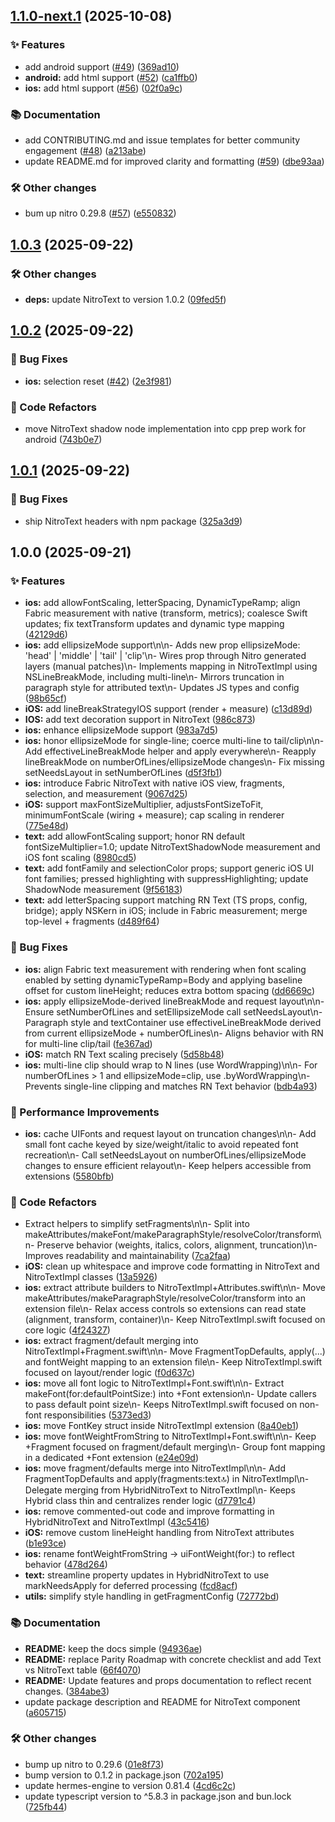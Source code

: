## [1.1.0-next.1](https://github.com/patrickkabwe/react-native-nitro-text/compare/v1.0.3...v1.1.0-next.1) (2025-10-08)

### ✨ Features

* add android support ([#49](https://github.com/patrickkabwe/react-native-nitro-text/issues/49)) ([369ad10](https://github.com/patrickkabwe/react-native-nitro-text/commit/369ad10ff299ba329ce275af78e7c5fb1b720607))
* **android:** add html support ([#52](https://github.com/patrickkabwe/react-native-nitro-text/issues/52)) ([ca1ffb0](https://github.com/patrickkabwe/react-native-nitro-text/commit/ca1ffb05a0e9c29a3c4a4acf1d45e30948b3850a))
* **ios:** add html support ([#56](https://github.com/patrickkabwe/react-native-nitro-text/issues/56)) ([02f0a9c](https://github.com/patrickkabwe/react-native-nitro-text/commit/02f0a9c4b0c4c3be63322d471b352c583ac63634))

### 📚 Documentation

* add CONTRIBUTING.md and issue templates for better community engagement ([#48](https://github.com/patrickkabwe/react-native-nitro-text/issues/48)) ([a213abe](https://github.com/patrickkabwe/react-native-nitro-text/commit/a213abe3ada2213f116475d4b72b4d4a0acbc797))
* update README.md for improved clarity and formatting ([#59](https://github.com/patrickkabwe/react-native-nitro-text/issues/59)) ([dbe93aa](https://github.com/patrickkabwe/react-native-nitro-text/commit/dbe93aa11ceaba73592eda7f74987d90f6e3075f))

### 🛠️ Other changes

* bum up nitro 0.29.8 ([#57](https://github.com/patrickkabwe/react-native-nitro-text/issues/57)) ([e550832](https://github.com/patrickkabwe/react-native-nitro-text/commit/e55083284ee14705bc959b8efc0fc14129bca33d))

## [1.0.3](https://github.com/patrickkabwe/react-native-nitro-text/compare/v1.0.2...v1.0.3) (2025-09-22)

### 🛠️ Other changes

* **deps:** update NitroText to version 1.0.2 ([09fed5f](https://github.com/patrickkabwe/react-native-nitro-text/commit/09fed5f6d3c9f20b0690b9947b3f53be933051b0))

## [1.0.2](https://github.com/patrickkabwe/react-native-nitro-text/compare/v1.0.1...v1.0.2) (2025-09-22)

### 🐛 Bug Fixes

* **ios:** selection reset ([#42](https://github.com/patrickkabwe/react-native-nitro-text/issues/42)) ([2e3f981](https://github.com/patrickkabwe/react-native-nitro-text/commit/2e3f9819d7ba9691d61934578401aa73f5b1cdbe))

### 🔄 Code Refactors

* move NitroText shadow node implementation into cpp prep work for android ([743b0e7](https://github.com/patrickkabwe/react-native-nitro-text/commit/743b0e722dae94849950a1161c0d4fb02c1c1c22))

## [1.0.1](https://github.com/patrickkabwe/react-native-nitro-text/compare/v1.0.0...v1.0.1) (2025-09-22)

### 🐛 Bug Fixes

* ship NitroText headers with npm package ([325a3d9](https://github.com/patrickkabwe/react-native-nitro-text/commit/325a3d917b25b56809a6bd5741af7849fb224345))

## 1.0.0 (2025-09-21)

### ✨ Features

* **ios:** add allowFontScaling, letterSpacing, DynamicTypeRamp; align Fabric measurement with native (transform, metrics); coalesce Swift updates; fix textTransform updates and dynamic type mapping ([42129d6](https://github.com/patrickkabwe/react-native-nitro-text/commit/42129d66307f9edb55069efa68afae4bde774db3))
* **ios:** add ellipsizeMode support\n\n- Adds new prop ellipsizeMode: 'head' | 'middle' | 'tail' | 'clip'\n- Wires prop through Nitro generated layers (manual patches)\n- Implements mapping in NitroTextImpl using NSLineBreakMode, including multi-line\n- Mirrors truncation in paragraph style for attributed text\n- Updates JS types and config ([98b65cf](https://github.com/patrickkabwe/react-native-nitro-text/commit/98b65cf3a0a61ec90e4afd6b787d8cd66735e0b6))
* **iOS:** add lineBreakStrategyIOS support (render + measure) ([c13d89d](https://github.com/patrickkabwe/react-native-nitro-text/commit/c13d89dbce85626f4cd65bff40a9bef3d6ea7e69))
* **IOS:** add text decoration support in NitroText ([986c873](https://github.com/patrickkabwe/react-native-nitro-text/commit/986c873e40dd21da9f2190c852ada1a111909463))
* **ios:** enhance ellipsizeMode support ([983a7d5](https://github.com/patrickkabwe/react-native-nitro-text/commit/983a7d5b2632f2e57bfdcd70310276e5d54dd9ae))
* **ios:** honor ellipsizeMode for single-line; coerce multi-line to tail/clip\n\n- Add effectiveLineBreakMode helper and apply everywhere\n- Reapply lineBreakMode on numberOfLines/ellipsizeMode changes\n- Fix missing setNeedsLayout in setNumberOfLines ([d5f3fb1](https://github.com/patrickkabwe/react-native-nitro-text/commit/d5f3fb136675ce556862c4aee1bbdbe79939763c))
* **ios:** introduce Fabric NitroText with native iOS view, fragments, selection, and measurement ([9067d25](https://github.com/patrickkabwe/react-native-nitro-text/commit/9067d250a81e4c4b834c687a03490daacb910607))
* **iOS:** support maxFontSizeMultiplier, adjustsFontSizeToFit, minimumFontScale (wiring + measure); cap scaling in renderer ([775e48d](https://github.com/patrickkabwe/react-native-nitro-text/commit/775e48d4938b6279a93d6b329f49edebdabe2c37))
* **text:** add allowFontScaling support; honor RN default fontSizeMultiplier=1.0; update NitroTextShadowNode measurement and iOS font scaling ([8980cd5](https://github.com/patrickkabwe/react-native-nitro-text/commit/8980cd58fc4a53e8a4091a98de4e8362f7aa8013))
* **text:** add fontFamily and selectionColor props; support generic iOS UI font families; pressed highlighting with suppressHighlighting; update ShadowNode measurement ([9f56183](https://github.com/patrickkabwe/react-native-nitro-text/commit/9f56183a0e9943046c3e5567ea4e093a3a69136c))
* **text:** add letterSpacing support matching RN Text (TS props, config, bridge); apply NSKern in iOS; include in Fabric measurement; merge top-level + fragments ([d489f64](https://github.com/patrickkabwe/react-native-nitro-text/commit/d489f64d425964d9e8851c01a9f9f6a13f6246aa))

### 🐛 Bug Fixes

* **ios:** align Fabric text measurement with rendering when font scaling enabled by setting dynamicTypeRamp=Body and applying baseline offset for custom lineHeight; reduces extra bottom spacing ([dd6669c](https://github.com/patrickkabwe/react-native-nitro-text/commit/dd6669c87eb6fdf0d2eccc54129bfd4f0d490957))
* **ios:** apply ellipsizeMode-derived lineBreakMode and request layout\n\n- Ensure setNumberOfLines and setEllipsizeMode call setNeedsLayout\n- Paragraph style and textContainer use effectiveLineBreakMode derived from current ellipsizeMode + numberOfLines\n- Aligns behavior with RN for multi-line clip/tail ([fe367ad](https://github.com/patrickkabwe/react-native-nitro-text/commit/fe367adcad43f556e569a0cddcad4d0271aa53c4))
* **iOS:** match RN Text scaling precisely ([5d58b48](https://github.com/patrickkabwe/react-native-nitro-text/commit/5d58b48097db086f2152ced8216f9e4f3d190831))
* **ios:** multi-line clip should wrap to N lines (use WordWrapping)\n\n- For numberOfLines > 1 and ellipsizeMode=clip, use .byWordWrapping\n- Prevents single-line clipping and matches RN Text behavior ([bdb4a93](https://github.com/patrickkabwe/react-native-nitro-text/commit/bdb4a93c5bacc80014be1816f58fa006eed945b6))

### 💨 Performance Improvements

* **ios:** cache UIFonts and request layout on truncation changes\n\n- Add small font cache keyed by size/weight/italic to avoid repeated font recreation\n- Call setNeedsLayout on numberOfLines/ellipsizeMode changes to ensure efficient relayout\n- Keep helpers accessible from extensions ([5580bfb](https://github.com/patrickkabwe/react-native-nitro-text/commit/5580bfb602f5d5da226abf2e663bd38ab5d1b39e))

### 🔄 Code Refactors

* Extract helpers to simplify setFragments\n\n- Split into makeAttributes/makeFont/makeParagraphStyle/resolveColor/transform\n- Preserve behavior (weights, italics, colors, alignment, truncation)\n- Improves readability and maintainability ([7ca2faa](https://github.com/patrickkabwe/react-native-nitro-text/commit/7ca2faa7e0a59e6557deff4ab97d7cd940f812fa))
* **iOS:** clean up whitespace and improve code formatting in NitroText and NitroTextImpl classes ([13a5926](https://github.com/patrickkabwe/react-native-nitro-text/commit/13a5926ef7d9025adeefa3937c1f4460f7ae7788))
* **ios:** extract attribute builders to NitroTextImpl+Attributes.swift\n\n- Move makeAttributes/makeParagraphStyle/resolveColor/transform into an extension file\n- Relax access controls so extensions can read state (alignment, transform, container)\n- Keep NitroTextImpl.swift focused on core logic ([4f24327](https://github.com/patrickkabwe/react-native-nitro-text/commit/4f24327e61a4beddffe5a5e37fa177473d0d32a3))
* **ios:** extract fragment/default merging into NitroTextImpl+Fragment.swift\n\n- Move FragmentTopDefaults, apply(...) and fontWeight mapping to an extension file\n- Keep NitroTextImpl.swift focused on layout/render logic ([f0d637c](https://github.com/patrickkabwe/react-native-nitro-text/commit/f0d637c3361fdfaeb2e7437a2da0f4fe2b86db86))
* **ios:** move all font logic to NitroTextImpl+Font.swift\n\n- Extract makeFont(for:defaultPointSize:) into +Font extension\n- Update callers to pass default point size\n- Keeps NitroTextImpl.swift focused on non-font responsibilities ([5373ed3](https://github.com/patrickkabwe/react-native-nitro-text/commit/5373ed3a8c5b6d70c5b034409065317cb9a94a61))
* **ios:** move FontKey struct inside NitroTextImpl extension ([8a40eb1](https://github.com/patrickkabwe/react-native-nitro-text/commit/8a40eb1546a04a03fc0b275ce99cf50d92993619))
* **ios:** move fontWeightFromString to NitroTextImpl+Font.swift\n\n- Keep +Fragment focused on fragment/default merging\n- Group font mapping in a dedicated +Font extension ([e24e09d](https://github.com/patrickkabwe/react-native-nitro-text/commit/e24e09d2248e208c88ddde8f3d57f28037bb5465))
* **ios:** move fragment/defaults merge into NitroTextImpl\n\n- Add FragmentTopDefaults and apply(fragments:text:top:) in NitroTextImpl\n- Delegate merging from HybridNitroText to NitroTextImpl\n- Keeps Hybrid class thin and centralizes render logic ([d7791c4](https://github.com/patrickkabwe/react-native-nitro-text/commit/d7791c4206931e9dc56a60db53ad99fc052bc2cf))
* **ios:** remove commented-out code and improve formatting in HybridNitroText and NitroTextImpl ([43c5416](https://github.com/patrickkabwe/react-native-nitro-text/commit/43c54165559ac282c3c378c23e502771b2816160))
* **iOS:** remove custom lineHeight handling from NitroText attributes ([b1e93ce](https://github.com/patrickkabwe/react-native-nitro-text/commit/b1e93ce8107a358d7ee40294ef9b140fdd03ecd7))
* **ios:** rename fontWeightFromString -> uiFontWeight(for:) to reflect behavior ([478d264](https://github.com/patrickkabwe/react-native-nitro-text/commit/478d264f291baf9b500e2ab5043ee7119b4432aa))
* **text:** streamline property updates in HybridNitroText to use markNeedsApply for deferred processing ([fcd8acf](https://github.com/patrickkabwe/react-native-nitro-text/commit/fcd8acf3887e26918a438464fd4cccfe9d58210a))
* **utils:** simplify style handling in getFragmentConfig ([72772bd](https://github.com/patrickkabwe/react-native-nitro-text/commit/72772bd73c7b0420aab8869b21c493c1e045db71))

### 📚 Documentation

* **README:** keep the docs simple ([94936ae](https://github.com/patrickkabwe/react-native-nitro-text/commit/94936ae334ff654d53073805b9d18363a0af7e66))
* **README:** replace Parity Roadmap with concrete checklist and add Text vs NitroText table ([66f4070](https://github.com/patrickkabwe/react-native-nitro-text/commit/66f4070dd75eb76e6be4a5d72c5f19fb22c0ad57))
* **README:** Update features and props documentation to reflect recent changes. ([384abe3](https://github.com/patrickkabwe/react-native-nitro-text/commit/384abe34d12b4e393056c5ac7d29d3dbb2289025))
* update package description and README for NitroText component ([a605715](https://github.com/patrickkabwe/react-native-nitro-text/commit/a605715b3d8df809ae20ff3ab4768c18e843ca3d))

### 🛠️ Other changes

* bump up nitro to 0.29.6 ([01e8f73](https://github.com/patrickkabwe/react-native-nitro-text/commit/01e8f73a9b5dbcd913da1a2bd95622cb80ac7ae0))
* bump version to 0.1.2 in package.json ([702a195](https://github.com/patrickkabwe/react-native-nitro-text/commit/702a1956bb814aa1b8c6b68cf77262e6429fff0e))
* update hermes-engine to version 0.81.4 ([4cd6c2c](https://github.com/patrickkabwe/react-native-nitro-text/commit/4cd6c2c14ba4e775babe859ebdc840be67e1c1c4))
* update typescript version to ^5.8.3 in package.json and bun.lock ([725fb44](https://github.com/patrickkabwe/react-native-nitro-text/commit/725fb44e369863c7906ec5a01a3fec84ee8903e6))
